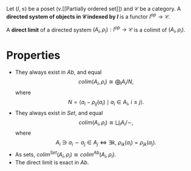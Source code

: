 Let $(I, \leq)$ be a poset (v.[[Partially ordered set]]) and $\mathcal{C}$ be a category. A **directed system of objects in $\mathcal{C}$ indexed by $I$** is a functor $I^{op} \to \mathcal{C}$.

A **direct limit** of a directed system $(A_i,\rho_i): I^{op} \to \mathcal{C}$ is a colimit of $(A_i,\rho_i)$.

# Properties

- They always exist in $Ab$, and equal$$colim (A_i,\rho_i) \cong \bigoplus_i A_i / N,$$where $$N = \langle a_i - \rho_{ij} (a_i) \mid a_i \in A_i,\ i \leq j\rangle.$$
- They always exist in $Set$, and equal$$colim(A_i,\rho_i) \cong \bigsqcup_i A_i/\sim,$$where$$A_i \ni a_i \sim a_j \in A_j \iff \exists k,\ \rho_{ik}(a_i) = \rho_{jk}(a_j).$$
- As sets, $colim^{Set}(A_i,\rho_i) \cong colim^{Ab}(A_i,\rho_i)$.
- The direct limit is exact in $Ab$.